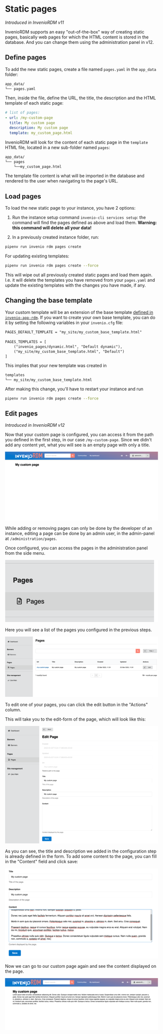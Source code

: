 # Static pages

_Introduced in InvenioRDM v11_

InvenioRDM supports an easy "out-of-the-box" way of creating static pages, basically web pages for which the HTML content is stored in the database.
And you can change them using the administration panel in v12.

## Define pages

To add the new static pages, create a file named `pages.yaml` in the `app_data` folder:

```
app_data/
└── pages.yaml
```

Then, inside the file, define the URL, the title, the description and the HTML template of each static page:

```yaml
# list of pages:
- url: /my-custom-page
  title: My custom page
  description: My custom page
  template: my_custom_page.html
```

InvenioRDM will look for the content of each static page in the `template` HTML file, located in a new sub-folder named `pages`:

```
app_data/
└── pages
    └──my_custom_page.html
```

The template file content is what will be imported in the database and rendered to the user when navigating to the page's URL.

## Load pages

To load the new static page to your instance, you have 2 options:

1. Run the instance setup command `invenio-cli services setup`: the command will find the pages defined as above and load them. **Warning: this command will delete all your data!**

2. In a previously created instance folder, run:

```bash
pipenv run invenio rdm pages create
```

For updating existing templates:

```bash
pipenv run invenio rdm pages create --force
```

This will wipe out all previously created static pages and load them again. I.e. it will delete the templates you have removed from your `pages.yaml` and update the existing templates with the changes you have made, if any.

## Changing the base template

Your custom template will be an extension of the base template [defined in `invenio-app-rdm`](https://github.com/inveniosoftware/invenio-app-rdm/blob/9f1ba6a646362ff80de6b0c9cd092209e9190c44/invenio_app_rdm/theme/templates/semantic-ui/invenio_app_rdm/default_static_page.html). If you want to create your own base template, you can do it by setting the following variables in your `invenio.cfg` file:

```
PAGES_DEFAULT_TEMPLATE = "my_site/my_custom_base_template.html"

PAGES_TEMPLATES = [
    ("invenio_pages/dynamic.html", "Default dynamic"),
    ("my_site/my_custom_base_template.html", "Default")
]
```

This implies that your new template was created in

```
templates
└── my_site/my_custom_base_template.html
```

After making this change, you'll have to restart your instance and run

```bash
pipenv run invenio rdm pages create --force
```

## Edit pages

_Introduced in InvenioRDM v12_

Now that your custom page is configured, you can access it from the path you defined in the first step, in our case `/my-custom-page`. Since we didn't add any content yet, what you will see is an empty page with only a title.

![Custom page no content](./img/custom-page_no-content.png)

While adding or removing pages can only be done by the developer of an instance, editing a page can be done by an admin user, in the admin-panel at `/administration/pages`.

Once configured, you can access the pages in the administration panel from the side menu.

![Admin panel menu pages](./img/admin-panel-menu_pages.png)

Here you will see a list of the pages you configured in the previous steps.

![Admin panel pages](./img/admin-panel_pages.png)

To edit one of your pages, you can click the edit button in the "Actions" column.

This will take you to the edit-form of the page, which will look like this:

![Admin panel pages edit](./img/admin-panel_pages_edit.png)

As you can see, the title and description we added in the configuration step is already defined in the form. To add some content to the page, you can fill in the "Content" field and click save:

![Admin panel pages edit](./img/admin-panel_pages_content.png)

Now we can go to our custom page again and see the content displayed on the page.

![Custom page with content](./img/custom-page_with-content.png)